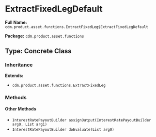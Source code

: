# ExtractFixedLegDefault

**Full Name:** `cdm.product.asset.functions.ExtractFixedLeg$ExtractFixedLegDefault`

**Package:** `cdm.product.asset.functions`

## Type: Concrete Class

### Inheritance

**Extends:**
- `cdm.product.asset.functions.ExtractFixedLeg`

### Methods

#### Other Methods

- `InterestRatePayoutBuilder assignOutput(InterestRatePayoutBuilder arg0, List arg1)`
- `InterestRatePayoutBuilder doEvaluate(List arg0)`

